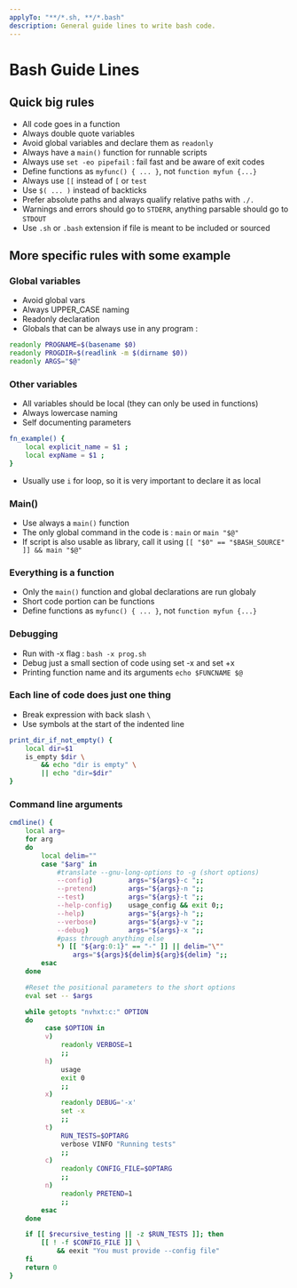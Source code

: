 ```yaml
---
applyTo: "**/*.sh, **/*.bash"
description: General guide lines to write bash code.
---
```

# Bash Guide Lines

## Quick big rules

* All code goes in a function
* Always double quote variables
* Avoid global variables and declare them as `readonly`
* Always have a `main()` function for runnable scripts
* Always use `set -eo pipefail` : fail fast and be aware of exit codes
* Define functions as `myfunc() { ... }`, not `function myfun {...}`
* Always use `[[` instead of `[` or `test`
* Use `$( ... )` instead of backticks
* Prefer absolute paths and always qualify relative paths with `./.`
* Warnings and errors should go to `STDERR`, anything parsable should go to `STDOUT`
* Use `.sh` or `.bash` extension if file is meant to be included or sourced

## More specific rules with some example

### Global variables

* Avoid global vars
* Always UPPER_CASE naming
* Readonly declaration
* Globals that can be always use in any program :

```sh
readonly PROGNAME=$(basename $0)
readonly PROGDIR=$(readlink -m $(dirname $0))
readonly ARGS="$@"
```

### Other variables

* All variables should be local (they can only be used in functions)
* Always lowercase naming
* Self documenting parameters

```sh
fn_example() {
    local explicit_name = $1 ;
    local expName = $1 ;
}
```
* Usually use `i` for loop, so it is very important to declare it as local

### Main()

* Use always a `main()` function
* The only global command in the code is : `main` or `main "$@"`
* If script is also usable as library, call it using `[[ "$0" == "$BASH_SOURCE" ]] && main "$@"`


### Everything is a function

* Only the `main()` function and global declarations are run globaly
* Short code portion can be functions
* Define functions as `myfunc() { ... }`, not `function myfun {...}`


### Debugging

* Run with -x flag : `bash -x prog.sh`
* Debug just a small section of code using set -x and set +x
* Printing function name and its arguments `echo $FUNCNAME $@`

### Each line of code does just one thing

* Break expression with back slash `\`
* Use symbols at the start of the indented line

```sh
print_dir_if_not_empty() {
    local dir=$1
    is_empty $dir \
        && echo "dir is empty" \
        || echo "dir=$dir"
}
```


### Command line arguments


```sh
cmdline() {
    local arg=
    for arg
    do
        local delim=""
        case "$arg" in
            #translate --gnu-long-options to -g (short options)
            --config)         args="${args}-c ";;
            --pretend)        args="${args}-n ";;
            --test)           args="${args}-t ";;
            --help-config)    usage_config && exit 0;;
            --help)           args="${args}-h ";;
            --verbose)        args="${args}-v ";;
            --debug)          args="${args}-x ";;
            #pass through anything else
            *) [[ "${arg:0:1}" == "-" ]] || delim="\""
                args="${args}${delim}${arg}${delim} ";;
        esac
    done

    #Reset the positional parameters to the short options
    eval set -- $args

    while getopts "nvhxt:c:" OPTION
    do
         case $OPTION in
         v)
             readonly VERBOSE=1
             ;;
         h)
             usage
             exit 0
             ;;
         x)
             readonly DEBUG='-x'
             set -x
             ;;
         t)
             RUN_TESTS=$OPTARG
             verbose VINFO "Running tests"
             ;;
         c)
             readonly CONFIG_FILE=$OPTARG
             ;;
         n)
             readonly PRETEND=1
             ;;
        esac
    done

    if [[ $recursive_testing || -z $RUN_TESTS ]]; then
        [[ ! -f $CONFIG_FILE ]] \
            && eexit "You must provide --config file"
    fi
    return 0
}
```